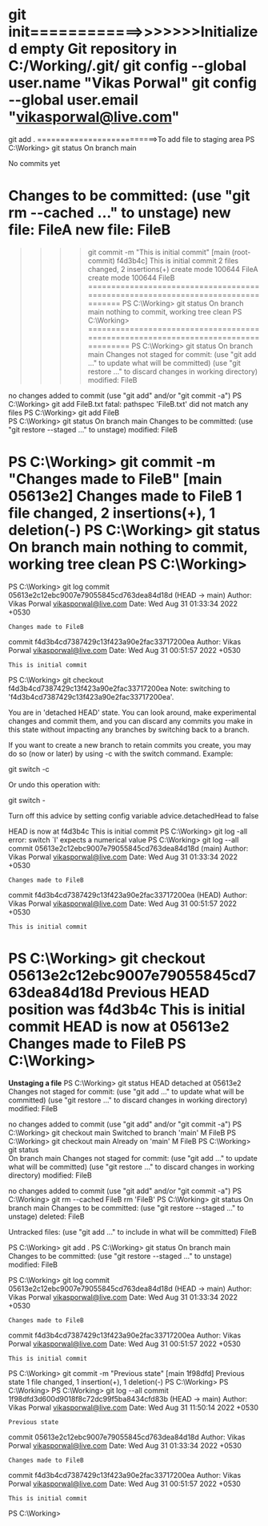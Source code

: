 git init============>>>>>>>Initialized empty Git repository in C:/Working/.git/
git config --global user.name "Vikas Porwal"
git config --global user.email "vikasporwal@live.com"
================================================================================
git add . ==========================>To add file to staging area
PS C:\Working> git status
On branch main

No commits yet

Changes to be committed:
  (use "git rm --cached <file>..." to unstage)
        new file:   FileA
        new file:   FileB
====================================================================================
>>>>git commit -m "This is initial commit"
[main (root-commit) f4d3b4c] This is initial commit
 2 files changed, 2 insertions(+)
 create mode 100644 FileA
 create mode 100644 FileB
 =================================================================================
PS C:\Working> git status
On branch main
nothing to commit, working tree clean
PS C:\Working> 
===================================================================================
PS C:\Working> git status
On branch main
Changes not staged for commit:
  (use "git add <file>..." to update what will be committed)
  (use "git restore <file>..." to discard changes in working directory)
        modified:   FileB

no changes added to commit (use "git add" and/or "git commit -a")
PS C:\Working> git add FileB.txt
fatal: pathspec 'FileB.txt' did not match any files
PS C:\Working> git add FileB    
PS C:\Working> git status
On branch main
Changes to be committed:
  (use "git restore --staged <file>..." to unstage)
        modified:   FileB

PS C:\Working> git commit -m "Changes made to FileB"
[main 05613e2] Changes made to FileB
 1 file changed, 2 insertions(+), 1 deletion(-)
PS C:\Working> git status
On branch main
nothing to commit, working tree clean
PS C:\Working> 
===================================================================================
PS C:\Working> git log
commit 05613e2c12ebc9007e79055845cd763dea84d18d (HEAD -> main)
Author: Vikas Porwal <vikasporwal@live.com>
Date:   Wed Aug 31 01:33:34 2022 +0530

    Changes made to FileB

commit f4d3b4cd7387429c13f423a90e2fac33717200ea
Author: Vikas Porwal <vikasporwal@live.com>
Date:   Wed Aug 31 00:51:57 2022 +0530

    This is initial commit
PS C:\Working> git checkout f4d3b4cd7387429c13f423a90e2fac33717200ea
Note: switching to 'f4d3b4cd7387429c13f423a90e2fac33717200ea'.

You are in 'detached HEAD' state. You can look around, make experimental
changes and commit them, and you can discard any commits you make in this
state without impacting any branches by switching back to a branch.

If you want to create a new branch to retain commits you create, you may
do so (now or later) by using -c with the switch command. Example:

  git switch -c <new-branch-name>

Or undo this operation with:

  git switch -

Turn off this advice by setting config variable advice.detachedHead to false

HEAD is now at f4d3b4c This is initial commit
PS C:\Working> git log -all
error: switch `l' expects a numerical value
PS C:\Working> git log --all
commit 05613e2c12ebc9007e79055845cd763dea84d18d (main)
Author: Vikas Porwal <vikasporwal@live.com>
Date:   Wed Aug 31 01:33:34 2022 +0530

    Changes made to FileB

commit f4d3b4cd7387429c13f423a90e2fac33717200ea (HEAD)
Author: Vikas Porwal <vikasporwal@live.com>
Date:   Wed Aug 31 00:51:57 2022 +0530

    This is initial commit
PS C:\Working> git checkout 05613e2c12ebc9007e79055845cd763dea84d18d
Previous HEAD position was f4d3b4c This is initial commit
HEAD is now at 05613e2 Changes made to FileB
PS C:\Working> 
=======================================================================================
**********************Unstaging a file**********************
PS C:\Working> git status
HEAD detached at 05613e2
Changes not staged for commit:
  (use "git add <file>..." to update what will be committed)
  (use "git restore <file>..." to discard changes in working directory)
        modified:   FileB

no changes added to commit (use "git add" and/or "git commit -a")
PS C:\Working> git checkout main
Switched to branch 'main'
M       FileB
PS C:\Working> git checkout main
Already on 'main'
M       FileB
PS C:\Working> git status       
On branch main
Changes not staged for commit:
  (use "git add <file>..." to update what will be committed)
  (use "git restore <file>..." to discard changes in working directory)
        modified:   FileB

no changes added to commit (use "git add" and/or "git commit -a")
PS C:\Working> git rm --cached FileB 
rm 'FileB'
PS C:\Working> git status
On branch main
Changes to be committed:
  (use "git restore --staged <file>..." to unstage)
        deleted:    FileB

Untracked files:
  (use "git add <file>..." to include in what will be committed)
        FileB

PS C:\Working> git add .
PS C:\Working> git status
On branch main
Changes to be committed:
  (use "git restore --staged <file>..." to unstage)
        modified:   FileB

PS C:\Working> git log
commit 05613e2c12ebc9007e79055845cd763dea84d18d (HEAD -> main)
Author: Vikas Porwal <vikasporwal@live.com>
Date:   Wed Aug 31 01:33:34 2022 +0530

    Changes made to FileB

commit f4d3b4cd7387429c13f423a90e2fac33717200ea
Author: Vikas Porwal <vikasporwal@live.com>
Date:   Wed Aug 31 00:51:57 2022 +0530

    This is initial commit
PS C:\Working> git commit -m "Previous state"
[main 1f98dfd] Previous state
 1 file changed, 1 insertion(+), 1 deletion(-)
PS C:\Working> 
PS C:\Working>
PS C:\Working> git log --all
commit 1f98dfd3d600d9018f8c72dc99f5ba8434cfd83b (HEAD -> main)
Author: Vikas Porwal <vikasporwal@live.com>
Date:   Wed Aug 31 11:50:14 2022 +0530

    Previous state

commit 05613e2c12ebc9007e79055845cd763dea84d18d
Author: Vikas Porwal <vikasporwal@live.com>
Date:   Wed Aug 31 01:33:34 2022 +0530

    Changes made to FileB

commit f4d3b4cd7387429c13f423a90e2fac33717200ea
Author: Vikas Porwal <vikasporwal@live.com>
Date:   Wed Aug 31 00:51:57 2022 +0530

    This is initial commit
PS C:\Working> 
